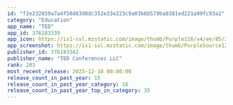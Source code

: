 ```yaml
---
id: "f2e232859a7a4f50d83d8dc352e33e223c9a03b6b579ba8381ed221a99fc93a2"
category: "Education"
app_name: "TED"
app_id: 376183339
app_icon: https://is1-ssl.mzstatic.com/image/thumb/Purple116/v4/ee/85/3b/ee853b2d-0cb8-4b2c-52df-c17ebceaabf3/AppIcon-0-0-1x_U007emarketing-0-7-0-0-85-220.png/1024x1024bb.png
app_screenshot: https://is1-ssl.mzstatic.com/image/thumb/PurpleSource126/v4/32/d7/ea/32d7eaab-761e-05e9-a5c6-a18f32b5d063/1e79e903-08af-41bf-a905-3f6ddacdfddb_1.png/1284x2778bb.png
publisher_id: 376183342
publisher_name: "TED Conferences LLC"
rank: 203
most_recent_release: 2023-12-18 00:00:00
release_count_in_past_year: 15
release_count_in_past_year_category: 16
release_count_in_past_year_top_in_category: 35
---
```

